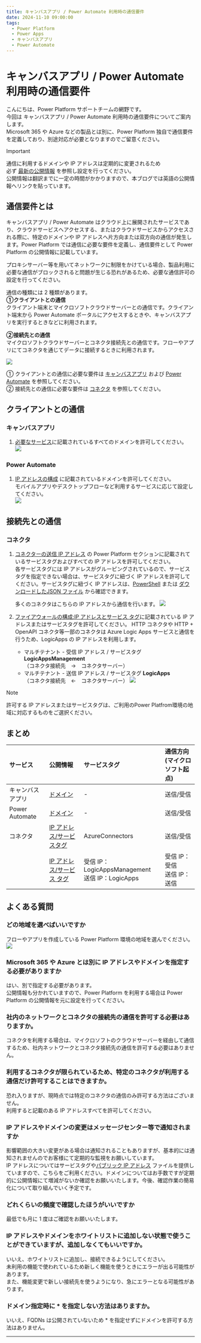 ```yaml
---
title: キャンバスアプリ / Power Automate 利用時の通信要件
date: 2024-11-10 09:00:00
tags:
  - Power Platform
  - Power Apps
  - キャンバスアプリ
  - Power Automate
---
```


# キャンバスアプリ / Power Automate  利用時の通信要件

こんにちは、Power Platform サポートチームの網野です。  
今回は キャンバスアプリ / Power Automate  利用時の通信要件についてご案内します。<br>
Microsoft 365 や Azure などの製品とは別に、Power Platform 独自で通信要件を定義しており、別途対応が必要となりますのでご留意ください。

> [!IMPORTANT]
> 通信に利用するドメインや IP アドレスは定期的に変更されるため<br>
> 必ず [最新の公開情報](https://learn.microsoft.com/en-us/power-platform/admin/online-requirements) を参照し設定を行ってください。  
> 公開情報は翻訳までに一定の時間がかかりますので、本ブログでは英語の公開情報へリンクを貼っています。



<!-- more -->

## 通信要件とは

キャンバスアプリ / Power Automate  はクラウド上に展開されたサービスであり、クラウドサービスへアクセスする、またはクラウドサービスからアクセスされる際に、特定のドメインや IP アドレスへ片方向または双方向の通信が発生します。Power Platform では通信に必要な要件を定義し、通信要件として Power Platform の公開情報に記載しています。<br>

プロキシサーバー等を用いてネットワークに制限をかけている場合、製品利用に必要な通信がブロックされると問題が生じる恐れがあるため、必要な通信許可の設定を行ってください。

通信の種類には 2 種類があります。  
<b>①クライアントとの通信</b>  
クライアント端末とマイクロソフトクラウドサーバーとの通信です。クライアント端末から Power Automate ポータルにアクセスするときや、キャンバスアプリを実行するときなどに利用されます。

<b>②接続先との通信</b>  
マイクロソフトクラウドサーバーとコネクタ接続先との通信です。フローやアプリにてコネクタを通じてデータに接続するときに利用されます。  

![](./ip-range-and-domain/network.png)


① クライアントとの通信に必要な要件は  [キャンバスアプリ](#anchor-canvasapp) および [Power Automate](#anchor-powerautomate) を参照してください。  
② 接続先との通信に必要な要件は [コネクタ](#anchor-connector) を参照してください。



## クライアントとの通信
<a id='anchor-canvasapp'></a>
### キャンバスアプリ

1. [必要なサービス](https://learn.microsoft.com/en-us/power-apps/limits-and-config#required-services)に記載されているすべてのドメインを許可してください。<br>
  ![](./ip-range-and-domain/powerapps-domain.png)


<a id='anchor-powerautomate'></a>
### Power Automate
1. [IP アドレスの構成](https://learn.microsoft.com/en-us/power-automate/ip-address-configuration) に記載されているドメインを許可してください。<br>
   モバイルアプリやデスクトップフローなど利用するサービスに応じて設定してください。<br>
   ![](./ip-range-and-domain/powerautomate-domain.png)

## 接続先との通信

<a id='anchor-connector'></a>
### コネクタ
1. [コネクターの送信 IP アドレス](https://learn.microsoft.com/en-us/connectors/common/outbound-ip-addresses#power-platform) の Power Platform セクションに記載されているサービスタグおよびすべての IP アドレスを許可してください。<br>
   各サービスタグには IP アドレスがグルーピングされているので、サービスタグを指定できない場合は、サービスタグに紐づく IP アドレスを許可してください。サービスタグに紐づく IP アドレスは、[PowerShell](https://learn.microsoft.com/en-us/azure/virtual-network/service-tags-overview#use-the-service-tag-discovery-api) または [ダウンロードしたJSON ファイル](https://learn.microsoft.com/en-us/azure/virtual-network/service-tags-overview#discover-service-tags-by-using-downloadable-json-files) から確認できます。  

   多くのコネクタはこちらの IP アドレスから通信を行います。
   ![](./ip-range-and-domain/connector-outbound.png)

1. [ファイアウォールの構成:IP アドレスとサービス タグ](https://learn.microsoft.com/en-us/azure/logic-apps/logic-apps-limits-and-config?tabs=consumption#firewall-configuration-ip-addresses-and-service-tags)に記載されている IP アドレスまたはサービスタグを許可してください。
   HTTP コネクタや HTTP + OpenAPI コネクタ等一部のコネクタは Azure Logic Apps サービスと通信を行うため、LogicApps の IP アドレスを利用します。

   * マルチテナント - 受信 IP アドレス / サービスタグ <b>LogicAppsManagement</b><br>（コネクタ接続先　→　コネクタサーバー）
   * マルチテナント - 送信 IP アドレス / サービスタグ <b>LogicApps</b> <br>
   （コネクタ接続先　←　コネクタサーバー）
   ![](./ip-range-and-domain/connector-logicapps.png)

> [!NOTE]
> 許可する  IP アドレスまたはサービスタグは、ご利用のPower Platfrom環境の地域に対応するものをご選択ください。

## まとめ

| サービス | 公開情報 | サービスタグ | 通信方向<br>(マイクロソフト起点) |
| :- | :- | :- | :- |
| キャンバスアプリ | [ドメイン](https://learn.microsoft.com/en-us/power-apps/limits-and-config#required-services)  | - | 送信/受信
| Power Automate| [ドメイン](https://learn.microsoft.com/en-us/power-automate/ip-address-configuration)  | - | 送信/受信
| コネクタ | [IP アドレス/サービスタグ](https://learn.microsoft.com/en-us/connectors/common/outbound-ip-addresses#power-platform) | AzureConnectors | 送信/受信
| | [IP アドレス/サービス タグ](https://learn.microsoft.com/en-us/azure/logic-apps/logic-apps-limits-and-config?tabs=consumption#firewall-configuration-ip-addresses-and-service-tags)  | 受信 IP：LogicAppsManagement <br>送信 IP：LogicApps | 受信 IP：受信 <br>送信 IP：送信


## よくある質問

### どの地域を選べばいいですか
フローやアプリを作成している Power Platform 環境の地域を選んでください。<br>
  ![](./ip-range-and-domain/region.png)


### Microsoft 365 や Azure とは別に IP アドレスやドメインを指定する必要がありますか
はい、別で指定する必要があります。<br>
公開情報も分かれていますので、Power Platform を利用する場合は Power Platform の公開情報を元に設定を行ってください。

### 社内のネットワークとコネクタの接続先の通信を許可する必要はありますか。
コネクタを利用する場合は、マイクロソフトのクラウドサーバーを経由して通信するため、社内ネットワークとコネクタ接続先の通信を許可する必要はありません。

### 利用するコネクタが限られているため、特定のコネクタが利用する通信だけ許可することはできますか。
恐れ入りますが、現時点では特定のコネクタの通信のみ許可する方法はございません。<br>
利用すると記載のある IP アドレスすべてを許可してください。

### IP アドレスやドメインの変更はメッセージセンター等で通知されますか
影響範囲の大きい変更がある場合は通知されることもありますが、基本的には通知されませんのでお客様にて定期的な監視をお願いしています。<br>
IP アドレスについてはサービスタグや[パブリック IP アドレス](https://learn.microsoft.com/en-us/power-platform/admin/online-requirements#ip-addresses-required) ファイルを提供していますので、こちらをご利用ください。ドメインについてはお手数ですが定期的に公開情報にて増減がないか確認をお願いいたします。今後、確認作業の簡易化について取り組んでいく予定です。

### どれくらいの頻度で確認したほうがいいですか
最低でも月に 1 度はご確認をお願いいたします。<br>

### IP アドレスやドメインをホワイトリストに追加しない状態で使うことができていますが、追加しなくてもいいですか。
いいえ、ホワイトリストに追加し、接続できるようにしてください。<br>
未利用の機能で使われているため新しく機能を使うときにエラーが出る可能性があります。<br>
また、機能変更で新しい接続先を使うようになり、急にエラーとなる可能性があります。

### ドメイン指定時に * を指定しない方法はありますか。
いいえ、FQDNs は公開されていないため * を指定せずにドメインを許可する方法はありません。

---

